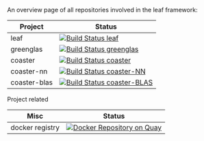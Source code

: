 An overview page of all repositories involved in the leaf framework:

| Project          | Status |
| ---------------- | --- |
| leaf | [![Build Status leaf](https://ci.spearow.io/api/v1/pipelines/leaf/jobs/test-leaf/badge)](https://ci.spearow.io/teams/main/pipelines/leaf) |
| greenglas | [![Build Status greenglas](https://ci.spearow.io/api/v1/pipelines/leaf/jobs/test-greenglas/badge)](https://ci.spearow.io/teams/main/pipelines/leaf) |
| coaster      |  [![Build Status coaster](https://ci.spearow.io/api/v1/pipelines/leaf/jobs/test-coaster/badge)](https://ci.spearow.io/teams/main/pipelines/leaf) |
| coaster-nn   |  [![Build Status coaster-NN](https://ci.spearow.io/api/v1/pipelines/leaf/jobs/test-coaster-nn/badge)](https://ci.spearow.io/teams/main/pipelines/leaf) |
| coaster-blas | [![Build Status coaster-BLAS](https://ci.spearow.io/api/v1/pipelines/leaf/jobs/test-coaster-blas/badge)](https://ci.spearow.io/teams/main/pipelines/leaf) |

Project related

| Misc | Status |
| ---- | --- |
| docker registry | [![Docker Repository on Quay](https://quay.io/repository/spearow/machine-learning-container/status "Docker Repository on Quay")](https://quay.io/repository/spearow/machine-learning-container) |



